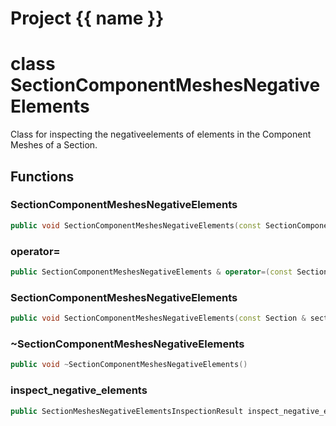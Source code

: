 <script setup>
import {useRoute} from 'vitepress'
const {path} = useRoute()
const tokens = path.split('/')
const words = tokens[2].split('-');
for (let i = 0; i < words.length; i++) {
    words[i] = words[i].charAt(0).toUpperCase() + words[i].slice(1);
    words[i] = words[i].replace('geode', 'Geode')
}
const name = words.join('-');
</script>
# Project {{ name }}

# class SectionComponentMeshesNegativeElements


 Class for inspecting the negativeelements of elements in the Component Meshes of a Section.



## Functions

### SectionComponentMeshesNegativeElements

```cpp
public void SectionComponentMeshesNegativeElements(const SectionComponentMeshesNegativeElements & )
```


### operator=

```cpp
public SectionComponentMeshesNegativeElements & operator=(const SectionComponentMeshesNegativeElements & )
```


### SectionComponentMeshesNegativeElements

```cpp
public void SectionComponentMeshesNegativeElements(const Section & section)
```


### ~SectionComponentMeshesNegativeElements

```cpp
public void ~SectionComponentMeshesNegativeElements()
```


### inspect_negative_elements

```cpp
public SectionMeshesNegativeElementsInspectionResult inspect_negative_elements()
```




